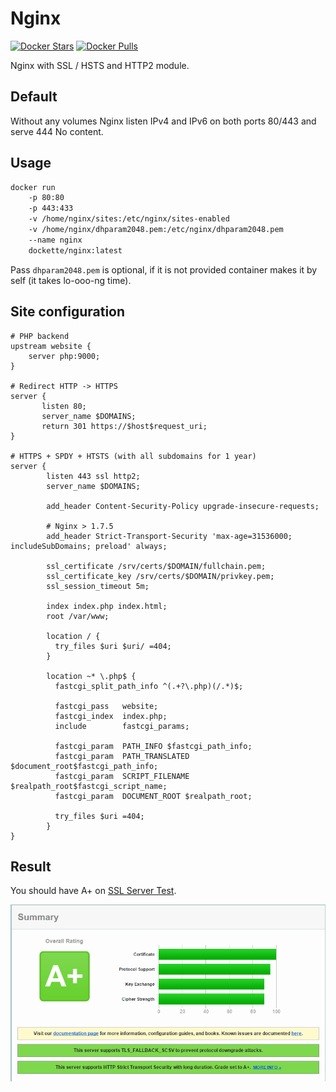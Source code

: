 # Nginx

[![Docker Stars](https://img.shields.io/docker/stars/dockette/nginx.svg?style=flat)](https://hub.docker.com/r/dockette/nginx/)
[![Docker Pulls](https://img.shields.io/docker/pulls/dockette/nginx.svg?style=flat)](https://hub.docker.com/r/dockette/nginx/)

Nginx with SSL / HSTS and HTTP2 module. 

## Default

Without any volumes Nginx listen IPv4 and IPv6 on both ports 80/443 and serve 444 No content.

## Usage

```sh
docker run 
    -p 80:80 
    -p 443:433
    -v /home/nginx/sites:/etc/nginx/sites-enabled
    -v /home/nginx/dhparam2048.pem:/etc/nginx/dhparam2048.pem
    --name nginx
    dockette/nginx:latest
```

Pass `dhparam2048.pem` is optional, if it is not provided container makes it by self (it takes lo-ooo-ng time).

## Site configuration

```nginx
# PHP backend
upstream website {
    server php:9000;
}

# Redirect HTTP -> HTTPS
server {
       listen 80;
       server_name $DOMAINS;
       return 301 https://$host$request_uri;
}

# HTTPS + SPDY + HTSTS (with all subdomains for 1 year)
server {
        listen 443 ssl http2;
        server_name $DOMAINS;

        add_header Content-Security-Policy upgrade-insecure-requests;

        # Nginx > 1.7.5
        add_header Strict-Transport-Security 'max-age=31536000; includeSubDomains; preload' always;

        ssl_certificate /srv/certs/$DOMAIN/fullchain.pem;
        ssl_certificate_key /srv/certs/$DOMAIN/privkey.pem;
        ssl_session_timeout 5m;

        index index.php index.html;
        root /var/www;

        location / {
          try_files $uri $uri/ =404;
        }

        location ~* \.php$ {
          fastcgi_split_path_info ^(.+?\.php)(/.*)$;

          fastcgi_pass   website;
          fastcgi_index  index.php;
          include        fastcgi_params;

          fastcgi_param  PATH_INFO $fastcgi_path_info;
          fastcgi_param  PATH_TRANSLATED $document_root$fastcgi_path_info;
          fastcgi_param  SCRIPT_FILENAME $realpath_root$fastcgi_script_name;
          fastcgi_param  DOCUMENT_ROOT $realpath_root;

          try_files $uri =404;
        }
} 
```

## Result

You should have A+ on [SSL Server Test](https://www.ssllabs.com/ssltest/).

![](https://raw.githubusercontent.com/dockette/nginx/master/docs/ssllabs.png "SSL Server Test")



